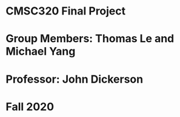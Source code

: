 # CMSC320 Final Project
# Group Members: Thomas Le and Michael Yang
# Professor: John Dickerson
# Fall 2020
